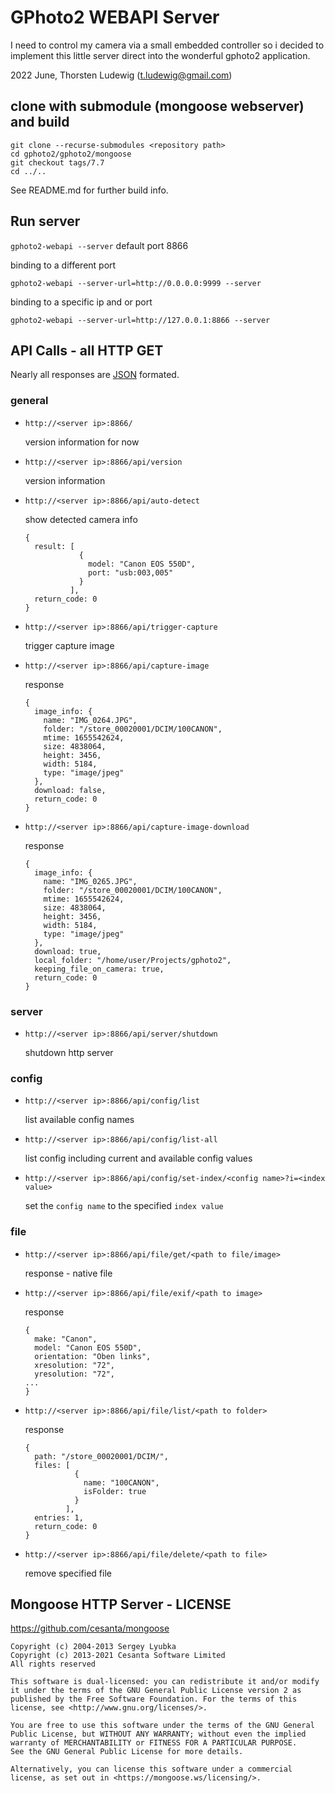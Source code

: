# GPhoto2 WEBAPI Server

I need to control my camera via a small embedded controller so i decided to implement this little server direct into the wonderful gphoto2 application. 

2022 June, Thorsten Ludewig (t.ludewig@gmail.com)

## clone with submodule (mongoose webserver) and build

  ```plain
  git clone --recurse-submodules <repository path>
  cd gphoto2/gphoto2/mongoose
  git checkout tags/7.7
  cd ../..
  ``` 

  See README.md for further build info.

## Run server

`gphoto2-webapi --server` default port 8866

binding to a different port 

`gphoto2-webapi --server-url=http://0.0.0.0:9999 --server`

binding to a specific ip and or port

`gphoto2-webapi --server-url=http://127.0.0.1:8866 --server`

## API Calls - all HTTP GET

Nearly all responses are [JSON](https://json.org) formated.

### general

- `http://<server ip>:8866/` 

  version information for now

- `http://<server ip>:8866/api/version` 

  version information

- `http://<server ip>:8866/api/auto-detect` 

  show detected camera info
  ```jsonc
  {
    result: [
              {
                model: "Canon EOS 550D",
                port: "usb:003,005"
              }
            ],
    return_code: 0
  }
  ```

- `http://<server ip>:8866/api/trigger-capture` 

  trigger capture image

- `http://<server ip>:8866/api/capture-image`

  response

  ```jsonc
  {
    image_info: {
      name: "IMG_0264.JPG",
      folder: "/store_00020001/DCIM/100CANON",
      mtime: 1655542624,
      size: 4838064,
      height: 3456,
      width: 5184,
      type: "image/jpeg"
    },
    download: false,
    return_code: 0
  }
  ```

- `http://<server ip>:8866/api/capture-image-download` 

  response
  
  ```jsonc
  {
    image_info: {
      name: "IMG_0265.JPG",
      folder: "/store_00020001/DCIM/100CANON",
      mtime: 1655542624,
      size: 4838064,
      height: 3456,
      width: 5184,
      type: "image/jpeg"
    },
    download: true,
    local_folder: "/home/user/Projects/gphoto2",
    keeping_file_on_camera: true,
    return_code: 0
  }
  ```


### server

- `http://<server ip>:8866/api/server/shutdown` 

  shutdown http server

### config

- `http://<server ip>:8866/api/config/list` 

  list available config names

- `http://<server ip>:8866/api/config/list-all` 

  list config including current and available config values

- `http://<server ip>:8866/api/config/set-index/<config name>?i=<index value>` 

  set the `config name` to the specified `index value` 

### file

- `http://<server ip>:8866/api/file/get/<path to file/image>` 

  response - native file

- `http://<server ip>:8866/api/file/exif/<path to image>` 

  response 
  
  ```jsonc
  {
    make: "Canon",
    model: "Canon EOS 550D",
    orientation: "Oben links",
    xresolution: "72",
    yresolution: "72",
  ...
  }
  ``` 

- `http://<server ip>:8866/api/file/list/<path to folder>` 

  response
  
  ```jsonc
  {
    path: "/store_00020001/DCIM/",
    files: [
             {
               name: "100CANON",
               isFolder: true
             }
           ],
    entries: 1,
    return_code: 0
  }
  ```

- `http://<server ip>:8866/api/file/delete/<path to file>` 

  remove specified file

## Mongoose HTTP Server - LICENSE

https://github.com/cesanta/mongoose


```
Copyright (c) 2004-2013 Sergey Lyubka
Copyright (c) 2013-2021 Cesanta Software Limited
All rights reserved

This software is dual-licensed: you can redistribute it and/or modify
it under the terms of the GNU General Public License version 2 as
published by the Free Software Foundation. For the terms of this
license, see <http://www.gnu.org/licenses/>.

You are free to use this software under the terms of the GNU General
Public License, but WITHOUT ANY WARRANTY; without even the implied
warranty of MERCHANTABILITY or FITNESS FOR A PARTICULAR PURPOSE.
See the GNU General Public License for more details.

Alternatively, you can license this software under a commercial
license, as set out in <https://mongoose.ws/licensing/>.
```
